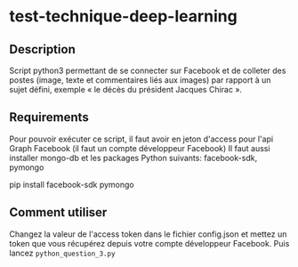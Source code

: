 # test-technique-deep-learning

## Description

Script python3 permettant de se connecter sur Facebook et de colleter des postes (image, texte et commentaires liés aux images) 
par rapport à un sujet défini, exemple « le décès du président Jacques Chirac ».

## Requirements
Pour pouvoir exécuter ce script, il faut avoir en jeton d'access pour l'api Graph Facebook (il faut un compte développeur Facebook)
Il faut aussi installer mongo-db et les packages Python suivants: facebook-sdk, pymongo

pip install facebook-sdk pymongo

## Comment utiliser
Changez la valeur de l'access token dans le fichier config.json et mettez un token que vous récupérez depuis votre compte développeur Facebook. Puis lancez `python_question_3.py`
